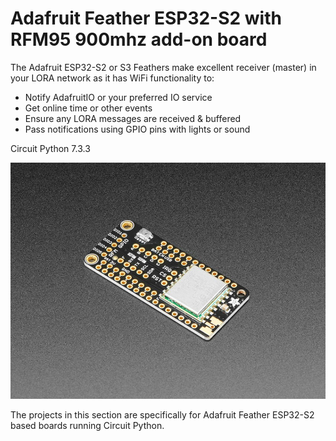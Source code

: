 # Adafruit Feather ESP32-S2 with RFM95 900mhz add-on board

The Adafruit ESP32-S2 or S3 Feathers make excellent receiver (master) in your LORA network as it has WiFi functionality to:
- Notify AdafruitIO or your preferred IO service
- Get online time or other events
- Ensure any LORA messages are received & buffered
- Pass notifications using GPIO pins with lights or sound

Circuit Python 7.3.3

![](https://raw.githubusercontent.com/DJDevon3/My_Circuit_Python_Projects/main/Boards/espressif/Adafruit%20Feather%20ESP32-S2/Adafruit%20Featherwing%20RFM95%20900Mhz/Adafruit%20LoRa%20Radio%20FeatherWing%20RFM95W%20900%20MHz_screenshot.jpg)

The projects in this section are specifically for Adafruit Feather ESP32-S2 based boards running Circuit Python.
